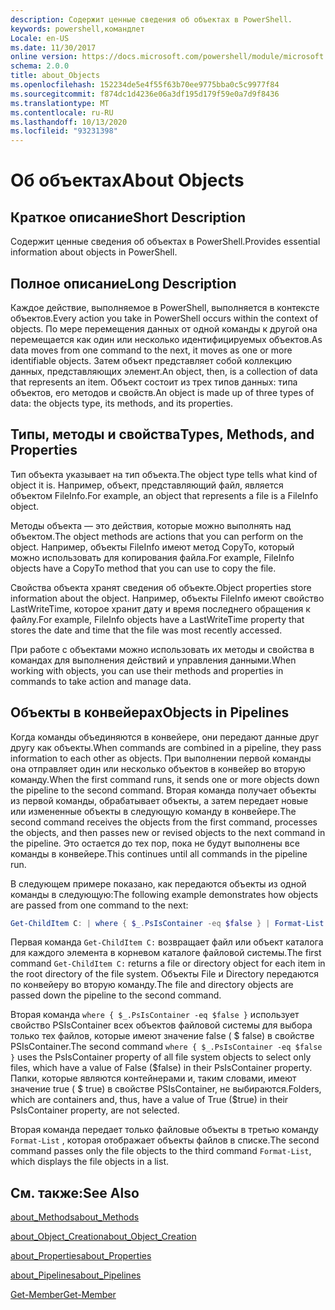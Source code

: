 ```yaml
---
description: Содержит ценные сведения об объектах в PowerShell.
keywords: powershell,командлет
Locale: en-US
ms.date: 11/30/2017
online version: https://docs.microsoft.com/powershell/module/microsoft.powershell.core/about/about_objects?view=powershell-6&WT.mc_id=ps-gethelp
schema: 2.0.0
title: about_Objects
ms.openlocfilehash: 152234de5e4f55f63b70ee9775bba0c5c9977f84
ms.sourcegitcommit: f874dc1d4236e06a3df195d179f59e0a7d9f8436
ms.translationtype: MT
ms.contentlocale: ru-RU
ms.lasthandoff: 10/13/2020
ms.locfileid: "93231398"
---
```

# <a name="about-objects"></a><span data-ttu-id="87c13-104">Об объектах</span><span class="sxs-lookup"><span data-stu-id="87c13-104">About Objects</span></span>

## <a name="short-description"></a><span data-ttu-id="87c13-105">Краткое описание</span><span class="sxs-lookup"><span data-stu-id="87c13-105">Short Description</span></span>
<span data-ttu-id="87c13-106">Содержит ценные сведения об объектах в PowerShell.</span><span class="sxs-lookup"><span data-stu-id="87c13-106">Provides essential information about objects in PowerShell.</span></span>

## <a name="long-description"></a><span data-ttu-id="87c13-107">Полное описание</span><span class="sxs-lookup"><span data-stu-id="87c13-107">Long Description</span></span>

<span data-ttu-id="87c13-108">Каждое действие, выполняемое в PowerShell, выполняется в контексте объектов.</span><span class="sxs-lookup"><span data-stu-id="87c13-108">Every action you take in PowerShell occurs within the context of objects.</span></span> <span data-ttu-id="87c13-109">По мере перемещения данных от одной команды к другой она перемещается как один или несколько идентифицируемых объектов.</span><span class="sxs-lookup"><span data-stu-id="87c13-109">As data moves from one command to the next, it moves as one or more identifiable objects.</span></span> <span data-ttu-id="87c13-110">Затем объект представляет собой коллекцию данных, представляющих элемент.</span><span class="sxs-lookup"><span data-stu-id="87c13-110">An object, then, is a collection of data that represents an item.</span></span> <span data-ttu-id="87c13-111">Объект состоит из трех типов данных: типа объектов, его методов и свойств.</span><span class="sxs-lookup"><span data-stu-id="87c13-111">An object is made up of three types of data: the objects type, its methods, and its properties.</span></span>

## <a name="types-methods-and-properties"></a><span data-ttu-id="87c13-112">Типы, методы и свойства</span><span class="sxs-lookup"><span data-stu-id="87c13-112">Types, Methods, and Properties</span></span>

<span data-ttu-id="87c13-113">Тип объекта указывает на тип объекта.</span><span class="sxs-lookup"><span data-stu-id="87c13-113">The object type tells what kind of object it is.</span></span> <span data-ttu-id="87c13-114">Например, объект, представляющий файл, является объектом FileInfo.</span><span class="sxs-lookup"><span data-stu-id="87c13-114">For example, an object that represents a file is a FileInfo object.</span></span>

<span data-ttu-id="87c13-115">Методы объекта — это действия, которые можно выполнять над объектом.</span><span class="sxs-lookup"><span data-stu-id="87c13-115">The object methods are actions that you can perform on the object.</span></span>
<span data-ttu-id="87c13-116">Например, объекты FileInfo имеют метод CopyTo, который можно использовать для копирования файла.</span><span class="sxs-lookup"><span data-stu-id="87c13-116">For example, FileInfo objects have a CopyTo method that you can use to copy the file.</span></span>

<span data-ttu-id="87c13-117">Свойства объекта хранят сведения об объекте.</span><span class="sxs-lookup"><span data-stu-id="87c13-117">Object properties store information about the object.</span></span> <span data-ttu-id="87c13-118">Например, объекты FileInfo имеют свойство LastWriteTime, которое хранит дату и время последнего обращения к файлу.</span><span class="sxs-lookup"><span data-stu-id="87c13-118">For example, FileInfo objects have a LastWriteTime property that stores the date and time that the file was most recently accessed.</span></span>

<span data-ttu-id="87c13-119">При работе с объектами можно использовать их методы и свойства в командах для выполнения действий и управления данными.</span><span class="sxs-lookup"><span data-stu-id="87c13-119">When working with objects, you can use their methods and properties in commands to take action and manage data.</span></span>

## <a name="objects-in-pipelines"></a><span data-ttu-id="87c13-120">Объекты в конвейерах</span><span class="sxs-lookup"><span data-stu-id="87c13-120">Objects in Pipelines</span></span>

<span data-ttu-id="87c13-121">Когда команды объединяются в конвейере, они передают данные друг другу как объекты.</span><span class="sxs-lookup"><span data-stu-id="87c13-121">When commands are combined in a pipeline, they pass information to each other as objects.</span></span> <span data-ttu-id="87c13-122">При выполнении первой команды она отправляет один или несколько объектов в конвейер во вторую команду.</span><span class="sxs-lookup"><span data-stu-id="87c13-122">When the first command runs, it sends one or more objects down the pipeline to the second command.</span></span> <span data-ttu-id="87c13-123">Вторая команда получает объекты из первой команды, обрабатывает объекты, а затем передает новые или измененные объекты в следующую команду в конвейере.</span><span class="sxs-lookup"><span data-stu-id="87c13-123">The second command receives the objects from the first command, processes the objects, and then passes new or revised objects to the next command in the pipeline.</span></span>
<span data-ttu-id="87c13-124">Это остается до тех пор, пока не будут выполнены все команды в конвейере.</span><span class="sxs-lookup"><span data-stu-id="87c13-124">This continues until all commands in the pipeline run.</span></span>

<span data-ttu-id="87c13-125">В следующем примере показано, как передаются объекты из одной команды в следующую:</span><span class="sxs-lookup"><span data-stu-id="87c13-125">The following example demonstrates how objects are passed from one command to the next:</span></span>

```powershell
Get-ChildItem C: | where { $_.PsIsContainer -eq $false } | Format-List
```

<span data-ttu-id="87c13-126">Первая команда `Get-ChildItem C:` возвращает файл или объект каталога для каждого элемента в корневом каталоге файловой системы.</span><span class="sxs-lookup"><span data-stu-id="87c13-126">The first command `Get-ChildItem C:` returns a file or directory object for each item in the root directory of the file system.</span></span> <span data-ttu-id="87c13-127">Объекты File и Directory передаются по конвейеру во вторую команду.</span><span class="sxs-lookup"><span data-stu-id="87c13-127">The file and directory objects are passed down the pipeline to the second command.</span></span>

<span data-ttu-id="87c13-128">Вторая команда `where { $_.PsIsContainer -eq $false }` использует свойство PSIsContainer всех объектов файловой системы для выбора только тех файлов, которые имеют значение false ( \$ false) в свойстве PSIsContainer.</span><span class="sxs-lookup"><span data-stu-id="87c13-128">The second command `where { $_.PsIsContainer -eq $false }` uses the PsIsContainer property of all file system objects to select only files, which have a value of False (\$false) in their PsIsContainer property.</span></span> <span data-ttu-id="87c13-129">Папки, которые являются контейнерами и, таким словами, имеют значение true ( \$ true) в свойстве PSIsContainer, не выбираются.</span><span class="sxs-lookup"><span data-stu-id="87c13-129">Folders, which are containers and, thus, have a value of True (\$true) in their PsIsContainer property, are not selected.</span></span>

<span data-ttu-id="87c13-130">Вторая команда передает только файловые объекты в третью команду `Format-List` , которая отображает объекты файлов в списке.</span><span class="sxs-lookup"><span data-stu-id="87c13-130">The second command passes only the file objects to the third command `Format-List`, which displays the file objects in a list.</span></span>

## <a name="see-also"></a><span data-ttu-id="87c13-131">См. также:</span><span class="sxs-lookup"><span data-stu-id="87c13-131">See Also</span></span>

[<span data-ttu-id="87c13-132">about_Methods</span><span class="sxs-lookup"><span data-stu-id="87c13-132">about_Methods</span></span>](about_Methods.md)

[<span data-ttu-id="87c13-133">about_Object_Creation</span><span class="sxs-lookup"><span data-stu-id="87c13-133">about_Object_Creation</span></span>](about_Object_Creation.md)

[<span data-ttu-id="87c13-134">about_Properties</span><span class="sxs-lookup"><span data-stu-id="87c13-134">about_Properties</span></span>](about_Properties.md)

[<span data-ttu-id="87c13-135">about_Pipelines</span><span class="sxs-lookup"><span data-stu-id="87c13-135">about_Pipelines</span></span>](about_Pipelines.md)

[<span data-ttu-id="87c13-136">Get-Member</span><span class="sxs-lookup"><span data-stu-id="87c13-136">Get-Member</span></span>](xref:Microsoft.PowerShell.Utility.Get-Member)
